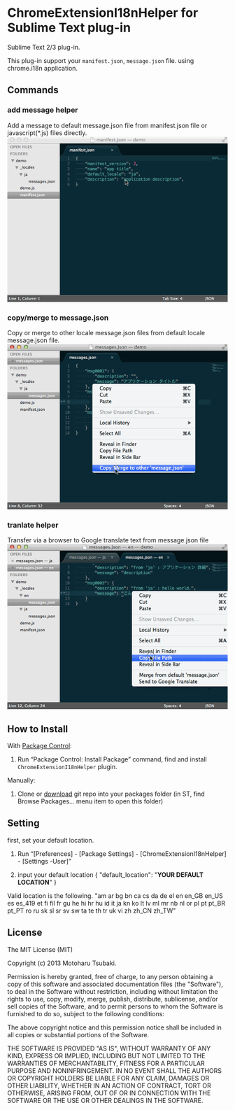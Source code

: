 # ChromeExtensionI18nHelper for Sublime Text plug-in

Sublime Text 2/3 plug-in.

This plug-in support your `manifest.json`, `message.json` file.
using chrome.i18n application.

## Commands ##

### add message helper ###
Add a message to default message.json file from manifest.json file or javascript(*.js) files directly.
![add message demo](img/add_message.gif)

### copy/merge to message.json ###
Copy or merge to other locale message.json files from default locale message.json file.
![copy or merge message demo](img/copy_message.gif)

### tranlate helper ###
Transfer via a browser to Google translate text from message.json file
![trans message demo](img/trans_message.gif)

## How to Install ##

With [Package Control](https://sublime.wbond.net/installation):

1. Run “Package Control: Install Package” command, find and install `ChromeExtensionI18nHelper` plugin.

Manually:

1. Clone or [download](https://github.com/Harurow/sublime_chromeextensioni18nhelper/archive/master.zip) git repo into your packages folder (in ST, find Browse Packages... menu item to open this folder)

## Setting ##

first, set your default location.

1. Run “[Preferences] - [Package Settings] - [ChromeExtensionI18nHelper] - [Settings -User]”

2. input your default location
{
	"default_location": "**YOUR DEFAULT LOCATION**"
}

Valid location is the following.
"am ar bg bn ca cs da de el en en_GB en_US es es_419 et fi fil fr gu he hi hr hu
 id it ja kn ko lt lv ml mr nb nl or pl pt pt_BR pt_PT ro ru sk sl sr sv sw ta te
 th tr uk vi zh zh_CN zh_TW"


## License
The MIT License (MIT)

Copyright (c) 2013 Motoharu Tsubaki.

Permission is hereby granted, free of charge, to any person obtaining a 
copy of this software and associated documentation files (the "Software"),
to deal in the Software without restriction, including without limitation
the rights to use, copy, modify, merge, publish, distribute, sublicense,
and/or sell copies of the Software, and to permit persons to whom the
Software is furnished to do so, subject to the following conditions:

The above copyright notice and this permission notice shall be included in
all copies or substantial portions of the Software.

THE SOFTWARE IS PROVIDED "AS IS", WITHOUT WARRANTY OF ANY KIND, EXPRESS OR
IMPLIED, INCLUDING BUT NOT LIMITED TO THE WARRANTIES OF MERCHANTABILITY,
FITNESS FOR A PARTICULAR PURPOSE AND NONINFRINGEMENT. IN NO EVENT SHALL THE
AUTHORS OR COPYRIGHT HOLDERS BE LIABLE FOR ANY CLAIM, DAMAGES OR OTHER
LIABILITY, WHETHER IN AN ACTION OF CONTRACT, TORT OR OTHERWISE, ARISING
FROM, OUT OF OR IN CONNECTION WITH THE SOFTWARE OR THE USE OR OTHER
DEALINGS IN THE SOFTWARE.

